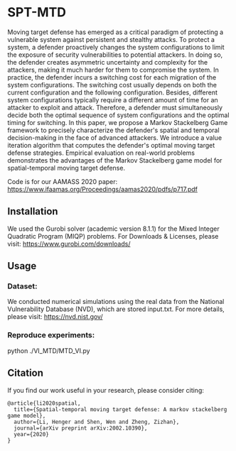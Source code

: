 # SPT-MTD
Moving target defense has emerged as a critical paradigm of protecting a vulnerable system against persistent and stealthy attacks. To protect a system,  a defender proactively changes the system configurations to limit the exposure of security vulnerabilities to potential attackers. In doing so, the defender creates asymmetric uncertainty and complexity for the attackers, making it much harder for them to compromise the system. In practice, the defender incurs a switching cost for each migration of the system configurations. The switching cost usually depends on both the current configuration and the following configuration. Besides,  different system configurations typically require a different amount of time for an attacker to exploit and attack. Therefore, a defender must simultaneously decide both the optimal sequence of system configurations and the optimal timing for switching. In this paper, we propose a Markov Stackelberg Game framework to precisely characterize the defender's spatial and temporal decision-making in the face of advanced attackers. We introduce a value iteration algorithm that computes the defender's optimal moving target defense strategies. Empirical evaluation on real-world problems demonstrates the advantages of the Markov Stackelberg game model for spatial-temporal moving target defense.

Code is for our AAMASS 2020 paper: https://www.ifaamas.org/Proceedings/aamas2020/pdfs/p717.pdf

## Installation
We used the Gurobi solver (academic version 8.1.1) for the Mixed Integer Quadratic Program (MIQP) problems. For Downloads & Licenses, please visit: https://www.gurobi.com/downloads/

## Usage
### Dataset:
We conducted numerical simulations using the real data from the National Vulnerability Database (NVD), which are stored input.txt. For more details, please visit: https://nvd.nist.gov/

### Reproduce experiments:
python ./VI_MTD/MTD_VI.py

## Citation
If you find our work useful in your research, please consider citing:
```
@article{li2020spatial,
  title={Spatial-temporal moving target defense: A markov stackelberg game model},
  author={Li, Henger and Shen, Wen and Zheng, Zizhan},
  journal={arXiv preprint arXiv:2002.10390},
  year={2020}
}
